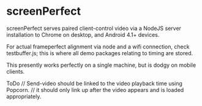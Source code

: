# screenPerfect

screenPerfect serves paired client-control video via a NodeJS server installation to Chrome on desktop, and Android 4.1+ devices.

For actual frameperfect alignment via node and a wifi connection, check testbuffer.js; this is where all demo packages relating to timing are stored.

This presently works perfectly on a single machine, but is dodgy on mobile clients.

ToDo
// Send-video should be linked to the video playback time using Popcorn. 
// it should only link up after the video appears and is loaded appropriately.


